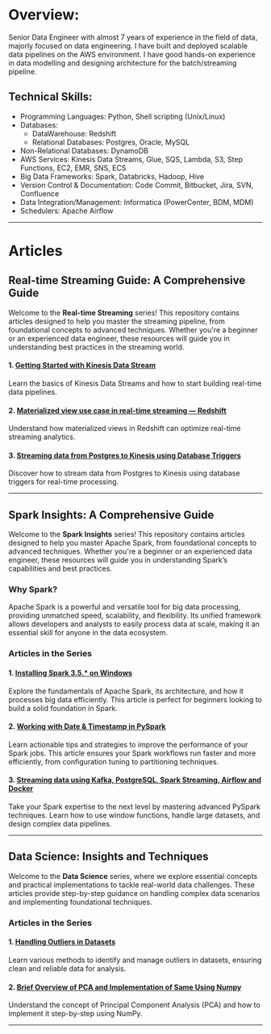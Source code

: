 # Overview:
Senior Data Engineer with almost 7 years of experience in the field of data, majorly focused on data engineering. I have built and deployed scalable data pipelines on the AWS environment. I have good hands-on experience in data modelling and designing architecture for the batch/streaming pipeline.

## Technical Skills:
* Programming Languages: Python, Shell scripting (Unix/Linux)
* Databases:
  - DataWarehouse: Redshift
  - Relational Databases: Postgres, Oracle, MySQL
* Non-Relational Databases: DynamoDB
* AWS Services: Kinesis Data Streams, Glue, SQS, Lambda, S3, Step Functions, EC2, EMR, SNS, ECS
* Big Data Frameworks: Spark, Databricks, Hadoop, Hive
* Version Control & Documentation: Code Commit, Bitbucket, Jira, SVN, Confluence
* Data Integration/Management: Informatica (PowerCenter, BDM, MDM)
* Schedulers: Apache Airflow

---

# Articles

## Real-time Streaming Guide: A Comprehensive Guide

Welcome to the **Real-time Streaming** series! This repository contains articles designed to help you master the streaming pipeline, from foundational concepts to advanced techniques. Whether you're a beginner or an experienced data engineer, these resources will guide you in understanding best practices in the streaming world.

#### 1. [Getting Started with Kinesis Data Stream](<https://medium.com/@dhirajmishra57/getting-started-with-kinesis-data-stream-1-29ef0ddd5b41>)
Learn the basics of Kinesis Data Streams and how to start building real-time data pipelines.

#### 2. [Materialized view use case in real-time streaming — Redshift](<https://medium.com/@dhirajmishra57/materialized-view-use-case-in-real-time-streaming-redshift-c21ed9ae444d>)
Understand how materialized views in Redshift can optimize real-time streaming analytics.

#### 3. [Streaming data from Postgres to Kinesis using Database Triggers](<https://medium.com/@dhirajmishra57/streaming-data-from-postgres-to-kinesis-using-database-triggers-7e74e5da74d5>)
Discover how to stream data from Postgres to Kinesis using database triggers for real-time processing.

---

## Spark Insights: A Comprehensive Guide

Welcome to the **Spark Insights** series! This repository contains articles designed to help you master Apache Spark, from foundational concepts to advanced techniques. Whether you're a beginner or an experienced data engineer, these resources will guide you in understanding Spark’s capabilities and best practices.

### Why Spark?

Apache Spark is a powerful and versatile tool for big data processing, providing unmatched speed, scalability, and flexibility. Its unified framework allows developers and analysts to easily process data at scale, making it an essential skill for anyone in the data ecosystem.

### Articles in the Series

#### 1. [Installing Spark 3.5.* on Windows](<https://medium.com/@dhirajmishra57/installing-spark-3-5-on-windows-e9bd183f84b9>)
Explore the fundamentals of Apache Spark, its architecture, and how it processes big data efficiently. This article is perfect for beginners looking to build a solid foundation in Spark.

#### 2. [Working with Date & Timestamp in PySpark](<https://medium.com/@dhirajmishra57/working-with-date-timestamp-in-pyspark-d590755fe806>)
Learn actionable tips and strategies to improve the performance of your Spark jobs. This article ensures your Spark workflows run faster and more efficiently, from configuration tuning to partitioning techniques.

#### 3. [Streaming data using Kafka, PostgreSQL, Spark Streaming, Airflow and Docker](<https://medium.com/@dhirajmishra57/streaming-data-using-kafka-postgresql-spark-streaming-airflow-and-docker-33c43bfa609d>)
Take your Spark expertise to the next level by mastering advanced PySpark techniques. Learn how to use window functions, handle large datasets, and design complex data pipelines.

---

## Data Science: Insights and Techniques

Welcome to the **Data Science** series, where we explore essential concepts and practical implementations to tackle real-world data challenges. These articles provide step-by-step guidance on handling complex data scenarios and implementing foundational techniques.

### Articles in the Series

#### 1. [Handling Outliers in Datasets](https://medium.com/@dhirajmishra57/handling-outliers-in-datasets-3740b04b52a2)
Learn various methods to identify and manage outliers in datasets, ensuring clean and reliable data for analysis.

#### 2. [Brief Overview of PCA and Implementation of Same Using Numpy](https://medium.com/swlh/brief-overview-of-pca-and-implementation-of-same-using-numpy-d864425e4a56)
Understand the concept of Principal Component Analysis (PCA) and how to implement it step-by-step using NumPy.

---
